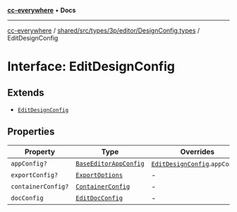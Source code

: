 [**cc-everywhere**](../../../../../../../index.md) • **Docs**

***

[cc-everywhere](../../../../../../../index.md) / [shared/src/types/3p/editor/DesignConfig.types](../index.md) / EditDesignConfig

# Interface: EditDesignConfig

## Extends

- [`EditDesignConfig`](../../../../editor/DesignConfig.types/interfaces/EditDesignConfig.md)

## Properties

| Property | Type | Overrides | Inherited from |
| ------ | ------ | ------ | ------ |
| `appConfig?` | [`BaseEditorAppConfig`](../../../../editor/AppConfig.types/interfaces/BaseEditorAppConfig.md) | [`EditDesignConfig`](../../../../editor/DesignConfig.types/interfaces/EditDesignConfig.md).`appConfig` | - |
| `exportConfig?` | [`ExportOptions`](../../../../ExportConfig.types/type-aliases/ExportOptions.md) | - | [`EditDesignConfig`](../../../../editor/DesignConfig.types/interfaces/EditDesignConfig.md).`exportConfig` |
| `containerConfig?` | [`ContainerConfig`](../../../../ContainerConfig.types/type-aliases/ContainerConfig.md) | - | [`EditDesignConfig`](../../../../editor/DesignConfig.types/interfaces/EditDesignConfig.md).`containerConfig` |
| `docConfig` | [`EditDocConfig`](../../../../editor/DocConfig.types/interfaces/EditDocConfig.md) | - | [`EditDesignConfig`](../../../../editor/DesignConfig.types/interfaces/EditDesignConfig.md).`docConfig` |
